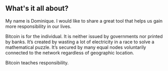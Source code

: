 ## What's it all about? 

My name is Dominique. I would like to share a great tool that helps us gain more responsibility in our lives.

Bitcoin is for the individual. It is neither issued by governments nor printed by banks. It’s created by wasting a lot of electricity in a race to solve a mathematical puzzle. It’s secured by many equal nodes voluntarily connected to the network regardless of geographic location.

Bitcoin teaches responsibility. 
